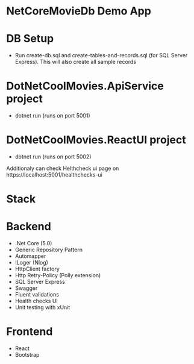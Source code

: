 # NetCoreMovieDb Demo App

# DB Setup
- Run create-db.sql and create-tables-and-records.sql (for SQL Server Express). This will also create all sample records

# DotNetCoolMovies.ApiService project
- dotnet run (runs on port 5001) 

# DotNetCoolMovies.ReactUI project
- dotnet run (runs on port 5002) 

Additionaly can check Helthcheck ui page on
https://localhost:5001/healthchecks-ui


# Stack 
# Backend
* .Net Core (5.0)
* Generic Repository Pattern
* Automapper
* ILoger (Nlog)
* HttpClient factory
* Http Retry-Policy (Polly extension)
* SQL Server Express
* Swagger
* Fluent validations
* Health checks UI
* Unit testing with xUnit

# Frontend
* React
* Bootstrap
